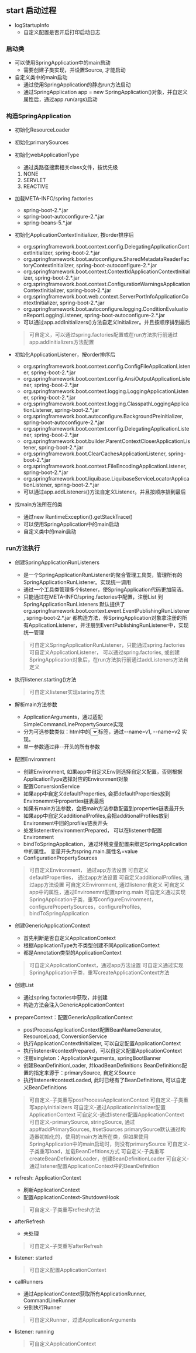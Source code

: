 ## start 启动过程
 * logStartupInfo
   + 自定义配置是否开启打印启动日志

### 启动类
 * 可以使用SpringApplication中的main启动
   + 需要创建子类实现，并设置Source, 才能启动
 * 自定义类中的main启动
    + 通过使用SpringApplication的静态run方法启动
    + 通过SpringApplication app = new SpringApplication()对象，并自定义属性后，通过app.run(args)启动

### 构造SpringApplication
 * 初始化ResourceLoader
 * 初始化primarySources
 * 初始化webApplicationType
   + 通过类路径搜索相关class文件，按优先级
   1. NONE
   2. SERVLET
   3. REACTIVE
   
 * 加载META-INFO/spring.factories
   + spring-boot-2.*.jar
   + spring-boot-autoconfigure-2.*.jar
   + spring-beans-5.*.jar
   
 * 初始化ApplicationContextInitializer, 按order排序后
   + org.springframework.boot.context.config.DelegatingApplicationContextInitializer, spring-boot-2.*.jar
   + org.springframework.boot.autoconfigure.SharedMetadataReaderFactoryContextInitializer, spring-boot-autoconfigure-2.*.jar
   + org.springframework.boot.context.ContextIdApplicationContextInitializer, spring-boot-2.*.jar
   + org.springframework.boot.context.ConfigurationWarningsApplicationContextInitializer, spring-boot-2.*.jar
   + org.springframework.boot.web.context.ServerPortInfoApplicationContextInitializer, spring-boot-2.*.jar 
   + org.springframework.boot.autoconfigure.logging.ConditionEvaluationReportLoggingListener, spring-boot-autoconfigure-2.*.jar
   + 可以通过app.addInitializers()方法自定义Initializer。并且按顺序排到最后
   > 可自定义，可以通过spring.factories配置或在run方法执行前通过app.addInitializers方法配置
   
 * 初始化ApplicationListener，按order排序后
   + org.springframework.boot.context.config.ConfigFileApplicationListener, spring-boot-2.*.jar
   + org.springframework.boot.context.config.AnsiOutputApplicationListener, spring-boot-2.*.jar 
   + org.springframework.boot.context.logging.LoggingApplicationListener, spring-boot-2.*.jar 
   + org.springframework.boot.context.logging.ClasspathLoggingApplicationListener, spring-boot-2.*.jar 
   + org.springframework.boot.autoconfigure.BackgroundPreinitializer, spring-boot-autoconfigure-2.*.jar 
   + org.springframework.boot.context.config.DelegatingApplicationListener, spring-boot-2.*.jar 
   + org.springframework.boot.builder.ParentContextCloserApplicationListener, spring-boot-2.*.jar  
   + org.springframework.boot.ClearCachesApplicationListener, spring-boot-2.*.jar
   + org.springframework.boot.context.FileEncodingApplicationListener, spring-boot-2.*.jar 
   + org.springframework.boot.liquibase.LiquibaseServiceLocatorApplicationListener, spring-boot-2.*.jar 
   + 可以通过app.addListeners()方法自定义Listener。并且按顺序排到最后

 * 找main方法所在的类
   + 通过new RuntimeException().getStackTrace()
   + 可以使用SpringApplication中的main启动
   + 自定义类中的main启动
   
### run方法执行
 * 创建SpringApplicationRunListeners
   + 是一个SpringApplicationRunListener的聚合管理工具类，管理所有的SpringApplicationRunListener。实现统一调用
   + 通过一个工具类管理多个listener，使SpringApplication代码更加简洁。
   + 只能通过在META-INFO/spring.factories中配置，注册List<SpringApplicationRunListener> 到SpringApplicationRunListeners
   默认提供了org.springframework.boot.context.event.EventPublishingRunListener, spring-boot-2.*.jar
   都构造方法，传SpringApplication对象拿注册的所有ApplicationListener，并注册到EventPublishingRunListener中，实现统一管理
   > 可自定义SpringApplicationRunListener，只能通过spring.factories
   > 可自定义ApplicationListener， 可以通过spring.factories, 或创建SpringApplication对象后，在run方法执行前通过addListeners方法自定义
 
 * 执行listener.starting()方法
   > 可自定义listener实现staring方法
   
 * 解析main方法参数
   + ApplicationArguments，通过适配SimpleCommandLinePropertySource实现
   + 分为可选参数类似：html中的<select><option/><option/></select>标签，通过--name=v1, --name=v2 实现。
   + 单一参数通过非--开头的所有参数
   
 * 配置Environment
   + 创建Environment, 如果app中自定义Env则选择自定义配置，否则根据ApplicationType选择对应的Environment对象
   + 配置ConversionService
   + 如果app中自定义defaultProperties, 会把defaultProperties放到Environemnt中properties链表最后
   + 如果有main方法参数，会把main方法参数配置到properties链表最开头
   + 如果app中自定义additionalProfiles,会把additionalProfiles放到Environment中旧的profiles链表开头
   + 处发listener#environmentPrepared， 可以在listener中配置Environment
   + bindToSpringApplication，通过环境变量配置来绑定SpringApplication中的属性。
   变量开头为spring.main.属性名=value
   + ConfigurationPropertySources
   > 可自定义Environment， 通过app方法设置
   > 可自定义defaultProperties， 通过app方法设置
   > 可自定义additionalProfiles, 通过app方法设置
   > 可自定义Environment, 通过listener自定义
   > 可自定义app中的属性，通过Environemnt配置spring.main
   > 可自定义通过实现SpringApplication子类，重写configureEnvironment， configurePropertySources，configureProfiles, bindToSpringApplication
 
 * 创建GenericApplicationContext
   + 首先判断是否自定义ApplicationContext
   + 根据ApplicationType为不类型创建不同ApplicationContext
   + 都是Annotation类型的ApplicationContext
   > 可自定义ApplicationContext，通过app方法设置
   > 可自定义通过实现SpringApplication子类，重写createApplicationContext方法
   
 
 * 创建List<SpringBootExceptionReporter>
   + 通过spring.factories中获取，并创建
   + 构造方法会注入GenericApplicationContext
 
 * prepareContext：配置GenericApplicationContext
   + postProcessApplicationContext配置BeanNameGenerator, ResourceLoad, ConversionService
   + 执行ApplicationContextInitializer, 可以自定配置ApplicationContext
   + 执行listener#contextPrepared，可以自定义配置ApplicationContext
   + 注册singleton：ApplicationArguments, springBootBanner
   + 创建BeanDefinitionLoader, 并loadBeanDefinitions
   BeanDefinitions配置的指定来源于：primarySource, 自定义Source
   + 执行listener#contextLoaded, 此时已经有了BeanDefinitions, 可以自定义BeanDefinitions
   > 可自定义-子类重写postProcessApplicationContext
   > 可自定义-子类重写applyInitializers
   > 可自定义-通过ApplicationInitializer配置ApplicationContext
   > 可自定义-通过listener配置ApplicationContext
   > 可自定义-primarySource, stringSource, 通过app#addPrimarySources, #setSources
   primarySource默认通过构造器初始化的，使用的main方法所在类，但如果使用SpringApplication中的main启动时，则没有primarySource
   > 可自定义-子类重写load，加载BeanDefitions方式
   > 可自定义-子类重写createBeanDefinitionLoader，创建BeanDefinitionLoader
   > 可自定义-通过listener配置ApplicationContext中的BeanDefinition
   
 * refresh: ApplicationContext
   + 刷新ApplicationContext
   + 配置ApplicationContext-ShutdownHook
   > 可自定义-子类重写refresh方法
 * afterRefresh
   + 未处理
   > 可自定义-子类重写afterRefresh
 * listener: started
   > 可自定义配置ApplicationContext
 
 * callRunners
   + 通过ApplicationContext获取所有ApplicationRunner, CommandLineRunner
   + 分别执行Runner
   > 可自定义Runner，过滤ApplicationArguments
 * listener: running
   > 可自定义ApplicationContext
   
   
 
   
    